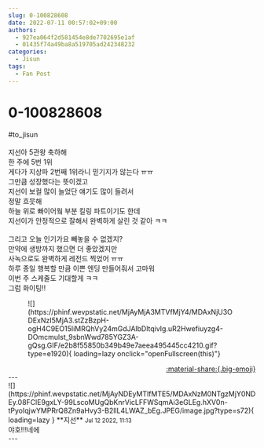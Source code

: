 ```yaml
---
slug: 0-100828608
date: 2022-07-11 00:57:02+09:00
authors:
  - 927ea064f2d581454e8de7702695e1af
  - 01435f74a49ba8a519705ad242348232
categories:
  - Jisun
tags:
  - Fan Post
---
```


# 0-100828608

<div class="post-container" markdown="1">
<div class="content-container md-sidebar__scrollwrap" markdown="1">

\#to_jisun<br><br>지선아 5관왕 축하해<br>한 주에 5번 1위<br>게다가 지상파 2번째 1위라니 믿기지가 않는다 ㅠㅠ<br>그만큼 성장했다는 뜻이겠고 <br>지선이 보컬 많이 늘었단 얘기도 많이 들려서<br>정말 흐뭇해<br>하늘 위로 빠이어웤 부분 킬링 파트이기도 한데<br>지선이가 안정적으로 잘해서 완벽하게 살린 것 같아 ㅋㅋ<br><br>그리고 오늘 인기가요 빼놓을 수 없겠지?<br>만약에 생방까지 했으면 더 좋았겠지만<br>사녹으로도 완벽하게 레전드 찍었어 ㅠㅠ<br>하루 종일 행복할 만큼 이쁜 엔딩 만들어줘서 고마워<br>이번 주 스케줄도 기대할게 ㅋㅋ<br>그럼 화이팅!!
<figure markdown="1">
![](https://phinf.wevpstatic.net/MjAyMjA3MTVfMjY4/MDAxNjU3ODExNzI5MjA3.stZzBzpH-ogH4C9EO15IiMRQhVy24mGdJAlbDltqivIg.uR2Hwefiuyzg4-DOmcmulst_9sbnWwd785YGZ3A-gQsg.GIF/e2b8f55850b349b49e7aeea495445cc4210.gif?type=e1920){ loading=lazy onclick="openFullscreen(this)"}
</figure>


</div>
</div>

<div style="text-align: right;" markdown="1">
<a href="https://weverse.io/fromis9/fanpost/0-100828608" style="text-align: right;">:material-share:{.big-emoji}</a>
</div>
---

<div class="comments-container md-sidebar__scrollwrap" markdown="1">
<div class="comment" markdown="1">
<div class='id-container' markdown="1">
![](https://phinf.wevpstatic.net/MjAyNDEyMTlfMTE5/MDAxNzM0NTgzMjY0NDEy.08FClE9gxLY-99LscoMUgQbKnrVicLFFWSqmAi3eGLEg.hXV0n-tPyoIqjwYMPRrQ8Zn9aHvy3-B2llL4LWAZ_bEg.JPEG/image.jpg?type=s72){ loading=lazy }
**<span class="artist">지선</span>** <small>Jul 12 2022, 11:13</small><br>
</div>
<div class='comment-body' markdown="1">
야호!!!네에
</div>
</div>
</div>
---
